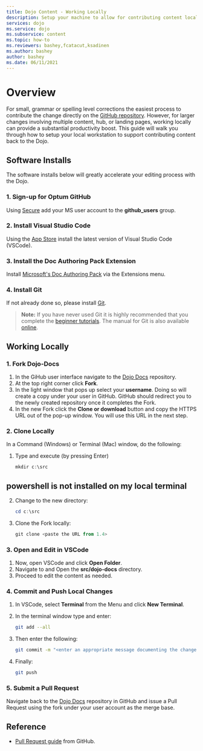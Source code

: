 ```yaml
---
title: Dojo Content - Working Locally
description: Setup your machine to allow for contributing content locally.
services: dojo
ms.service: dojo
ms.subservice: content
ms.topic: how-to
ms.reviewers: bashey,fcatacut,ksadinen
ms.author: bashey
author: bashey
ms.date: 06/11/2021
---
```


# Overview

For small, grammar or spelling level corrections the easiest process to contribute the change directly on the [GitHub repository](https://github.optum.com/dojo360/dojo-docs). However, for larger changes involving multiple content, hub, or landing pages, working locally can provide a substantial productivity boost. This guide will walk you through how to setup your local workstation to support contributing content back to the Dojo.

## Software Installs

The software installs below will greatly accelerate your editing process with the Dojo.

### 1. Sign-up for Optum GitHub

Using [Secure](https://atlas.uhg.com/article/KB0091422) add your MS user account to the **github_users** group.

### 2. Install Visual Studio Code

Using the [App Store](https://optum.service-now.com/euts_intake?id=euts_appstore_app_details&appKeyId=27134) install the latest version of Visual Studio Code (VSCode).

### 3. Install the Doc Authoring Pack Extension

Install [Microsoft's Doc Authoring Pack](https://marketplace.visualstudio.com/items?itemName=docsmsft.docs-authoring-pack) via the Extensions menu.

### 4. Install Git

If not already done so, please install [Git](https://optum.service-now.com/euts_intake?id=euts_appstore_app_details&appKeyId=24196).

> **Note:**
> If you have never used Git it is highly recommended that you complete the [beginner tutorials](https://guides.github.com/activities/hello-world/). The manual for Git is also available [online](https://git-scm.com/docs/gittutorial).

## Working Locally

### 1. Fork Dojo-Docs

1. In the GiHub user interface navigate to the [Dojo Docs](https://github.optum.com/dojo360/dojo-docs) repository.
1. At the top right corner click **Fork**.
1. In the light window that pops up select your **username**. Doing so will create a copy under your user in GitHub. GitHub should redirect you to the newly created repository once it completes the Fork.
1. In the new Fork click the **Clone or download** button and copy the HTTPS URL out of the pop-up window. You will use this URL in the next step.

### 2. Clone Locally

In a Command (Windows) or Terminal (Mac) window, do the following:

1. Type and execute (by pressing Enter)

    ```powershell
    mkdir c:\src
    ```
## powershell is not installed on my local terminal

2. Change to the new directory:

    ```powershell
    cd c:\src
    ```

3. Clone the Fork locally:

    ```powershell
    git clone <paste the URL from 1.4>
    ```
  
### 3. Open and Edit in VSCode

1. Now, open VSCode and click **Open Folder**.
1. Navigate to and Open the **src/dojo-docs** directory.
1. Proceed to edit the content as needed.

### 4. Commit and Push Local Changes

1. In VSCode, select **Terminal** from the Menu and click **New Terminal**.
1. In the terminal window type and enter:

    ```bash
    git add --all
    ```

3. Then enter the following:

    ```bash
    git commit -m "<enter an appropriate message documenting the change>"
    ```

4. Finally:

    ```bash
    git push
    ```

### 5. Submit a Pull Request

Navigate back to the [Dojo Docs](https://github.optum.com/dojo360/dojo-docs) repository in GitHub and issue a Pull Request using the fork under your user account as the merge base.

## Reference

- [Pull Request guide](https://docs.github.com/en/github/collaborating-with-pull-requests/proposing-changes-to-your-work-with-pull-requests/creating-a-pull-request) from GitHub.
